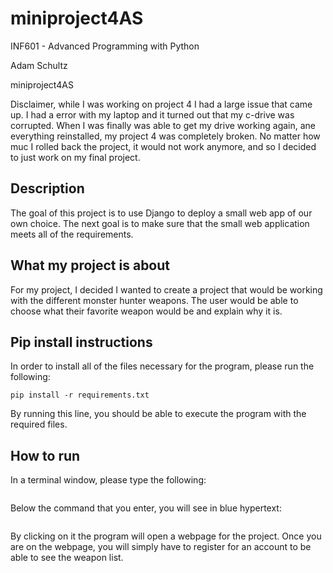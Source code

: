 # miniproject4AS

INF601 - Advanced Programming with Python

Adam Schultz

miniproject4AS

Disclaimer, while I was working on project 4 I had a large issue that came up.
I had a error with my laptop and it turned out that my c-drive was corrupted. 
When I was finally was able to get my drive working again, ane everything reinstalled, my project 4 was completely broken.
No matter how muc I rolled back the project, it would not work anymore, and so I decided to just work on my final project. 

## Description
The goal of this project is to use Django to deploy a small web app of our own choice.
The next goal is to make sure that the small web application meets all of the requirements.

## What my project is about
For my project, I decided I wanted to create a project that would be working with the different monster hunter weapons.
The user would be able to choose what their favorite weapon would be and explain why it is. 

## Pip install instructions
In order to install all of the files necessary for the program,
please run the following:
```
pip install -r requirements.txt
```
By running this line, you should  be able to execute the program with the required files.

## How to run
In a terminal window, please type the following:
```

```
Below the command that you enter, you will see in blue hypertext:
```

```
By clicking on it the program will open a webpage for the project. 
Once you are on the webpage, you will simply have to register for an account to be able to see the weapon list. 
